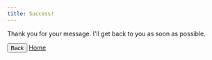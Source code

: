 ```yaml
---
title: Success!
---
```


Thank you for your message. I'll get back to you as soon as possible.

<div class="button-row">
	<button class="button" id="back">Back</button>
	<a class="button" href="/">Home</a>
</div>